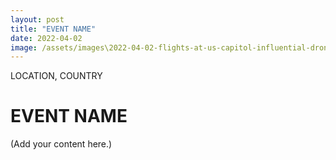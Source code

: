 ```yaml
---
layout: post
title: "EVENT NAME"
date: 2022-04-02
image: /assets/images\2022-04-02-flights-at-us-capitol-influential-drones/pic01.jpg
---
```


<span class="date">LOCATION, COUNTRY</span>

# EVENT NAME

(Add your content here.)
